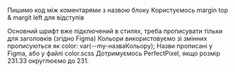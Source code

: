Пишимо код між коментарями з назвою блоку
Користуємось margin top & margit left для відступів

Основний шрифт вже підключений в стилях, треба прописувати тільки для заголовків (згідно Figma)
Кольори використовуємо зі змінних прописуються як color: var(--my-назваКольору); Назви прописані у Figma, або у файлі color.scss
Дотримуємось PerfectPixel,  якщо розмір 231.33 округлюємо до 231.
